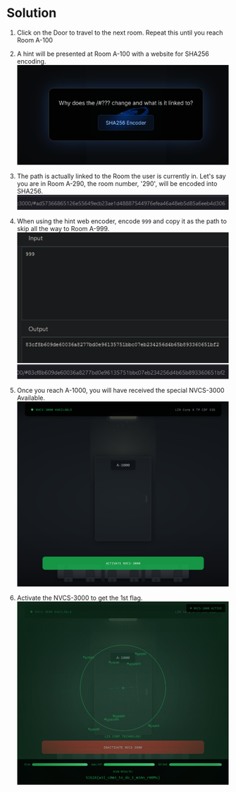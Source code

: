# Solution

1. Click on the Door to travel to the next room. Repeat this until you reach Room A-100

2. A hint will be presented at Room A-100 with a website for SHA256 encoding.
![hint](hint.png)

3. The path is actually linked to the Room the user is currently in. Let's say you are in Room A-290, the room number, '290', will be encoded into SHA256.
![route](route.png)

4. When using the hint web encoder, encode `999` and copy it as the path to skip all the way to Room A-999.
![999](999.png)
![room-img](room-img.png)

5. Once you reach A-1000, you will have received the special NVCS-3000 Available.
![a1000](a1000.png)

6. Activate the NVCS-3000 to get the 1st flag.
![nvcs-3000](nvcs-3000.png)